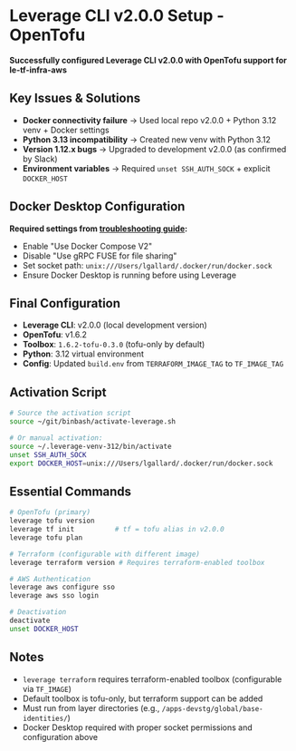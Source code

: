 # Leverage CLI v2.0.0 Setup - OpenTofu

**Successfully configured Leverage CLI v2.0.0 with OpenTofu support for le-tf-infra-aws**

## Key Issues & Solutions

- **Docker connectivity failure** → Used local repo v2.0.0 + Python 3.12 venv + Docker settings
- **Python 3.13 incompatibility** → Created new venv with Python 3.12  
- **Version 1.12.x bugs** → Upgraded to development v2.0.0 (as confirmed by Slack)
- **Environment variables** → Required `unset SSH_AUTH_SOCK` + explicit `DOCKER_HOST`

## Docker Desktop Configuration

**Required settings from [troubleshooting guide](https://leverage.binbash.co/user-guide/troubleshooting/general/#macos-after-docker-desktop-upgrade):**
- Enable "Use Docker Compose V2" 
- Disable "Use gRPC FUSE for file sharing"
- Set socket path: `unix:///Users/lgallard/.docker/run/docker.sock`
- Ensure Docker Desktop is running before using Leverage

## Final Configuration

- **Leverage CLI**: v2.0.0 (local development version)
- **OpenTofu**: v1.6.2  
- **Toolbox**: `1.6.2-tofu-0.3.0` (tofu-only by default)
- **Python**: 3.12 virtual environment
- **Config**: Updated `build.env` from `TERRAFORM_IMAGE_TAG` to `TF_IMAGE_TAG`

## Activation Script

```bash
# Source the activation script
source ~/git/binbash/activate-leverage.sh

# Or manual activation:
source ~/.leverage-venv-312/bin/activate
unset SSH_AUTH_SOCK
export DOCKER_HOST=unix:///Users/lgallard/.docker/run/docker.sock
```

## Essential Commands

```bash
# OpenTofu (primary)
leverage tofu version
leverage tf init          # tf = tofu alias in v2.0.0
leverage tofu plan

# Terraform (configurable with different image)
leverage terraform version # Requires terraform-enabled toolbox

# AWS Authentication  
leverage aws configure sso
leverage aws sso login

# Deactivation
deactivate
unset DOCKER_HOST
```

## Notes
- `leverage terraform` requires terraform-enabled toolbox (configurable via `TF_IMAGE`)
- Default toolbox is tofu-only, but terraform support can be added
- Must run from layer directories (e.g., `/apps-devstg/global/base-identities/`)
- Docker Desktop required with proper socket permissions and configuration above